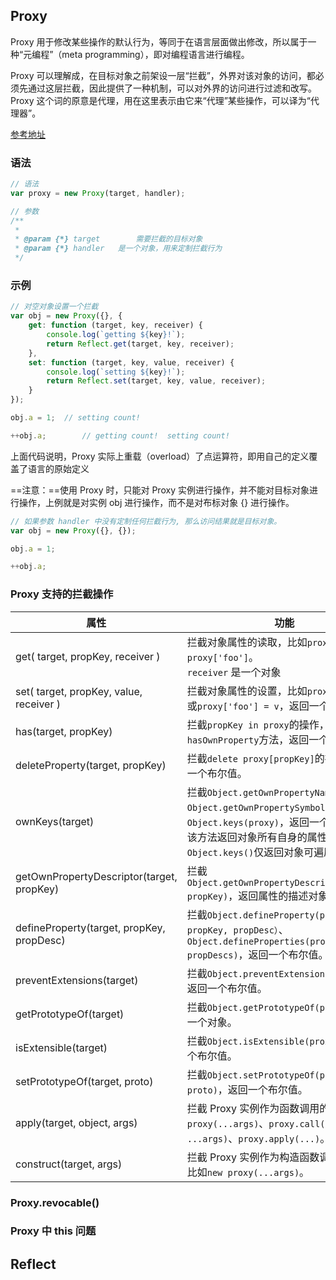 ## Proxy

Proxy 用于修改某些操作的默认行为，等同于在语言层面做出修改，所以属于一种“元编程”（meta programming），即对编程语言进行编程。

Proxy 可以理解成，在目标对象之前架设一层“拦截”，外界对该对象的访问，都必须先通过这层拦截，因此提供了一种机制，可以对外界的访问进行过滤和改写。Proxy 这个词的原意是代理，用在这里表示由它来“代理”某些操作，可以译为“代理器”。

[参考地址](http://caibaojian.com/es6/proxy.html)

### 语法

```js
// 语法
var proxy = new Proxy(target, handler);

// 参数
/**
 * 
 * @param {*} target		需要拦截的目标对象
 * @param {*} handler 	是一个对象，用来定制拦截行为
 */
```



### 示例

```js
// 对空对象设置一个拦截
var obj = new Proxy({}, {
    get: function (target, key, receiver) {
        console.log(`getting ${key}!`);
        return Reflect.get(target, key, receiver);
    },
    set: function (target, key, value, receiver) {
        console.log(`setting ${key}!`);
        return Reflect.set(target, key, value, receiver);
    }
});

obj.a = 1;	// setting count!

++obj.a;		// getting count!  setting count!
```

上面代码说明，Proxy 实际上重载（overload）了点运算符，即用自己的定义覆盖了语言的原始定义



==注意：==使用 Proxy 时，只能对 Proxy 实例进行操作，并不能对目标对象进行操作，上例就是对实例 obj 进行操作，而不是对布标对象 {} 进行操作。



```js
// 如果参数 handler 中没有定制任何拦截行为, 那么访问结果就是目标对象。
var obj = new Proxy({}, {});

obj.a = 1;

++obj.a;
```



### Proxy 支持的拦截操作

| 属性                                      | 功能                                                         |
| ----------------------------------------- | ------------------------------------------------------------ |
| get( target, propKey, receiver )          | 拦截对象属性的读取，比如`proxy.foo`和`proxy['foo']`。<br />`receiver`  是一个对象 |
| set( target, propKey, value, receiver )   | 拦截对象属性的设置，比如`proxy.foo = v`或`proxy['foo'] = v`，返回一个布尔值。 |
| has(target, propKey)                      | 拦截`propKey in proxy`的操作，以及对象的`hasOwnProperty`方法，返回一个布尔值。 |
| deleteProperty(target, propKey)           | 拦截`delete proxy[propKey]`的操作，返回一个布尔值。          |
| ownKeys(target)                           | 拦截`Object.getOwnPropertyNames(proxy)`<br />`Object.getOwnPropertySymbols(proxy)`、<br />`Object.keys(proxy)`，返回一个数组。<br />该方法返回对象所有自身的属性，而`Object.keys()`仅返回对象可遍历的属性。 |
| getOwnPropertyDescriptor(target, propKey) | 拦截`Object.getOwnPropertyDescriptor(proxy, propKey)`，返回属性的描述对象。 |
| defineProperty(target, propKey, propDesc) | 拦截`Object.defineProperty(proxy, propKey, propDesc）`、`Object.defineProperties(proxy, propDescs)`，返回一个布尔值。 |
| preventExtensions(target)                 | 拦截`Object.preventExtensions(proxy)`，返回一个布尔值。      |
| getPrototypeOf(target)                    | 拦截`Object.getPrototypeOf(proxy)`，返回一个对象。           |
| isExtensible(target)                      | 拦截`Object.isExtensible(proxy)`，返回一个布尔值。           |
| setPrototypeOf(target, proto)             | 拦截`Object.setPrototypeOf(proxy, proto)`，返回一个布尔值。  |
| apply(target, object, args)               | 拦截 Proxy 实例作为函数调用的操作，比如`proxy(...args)`、`proxy.call(object, ...args)`、`proxy.apply(...)`。 |
| construct(target, args)                   | 拦截 Proxy 实例作为构造函数调用的操作，比如`new proxy(...args)`。 |



### Proxy.revocable() 





### Proxy 中 this 问题





## Reflect

